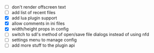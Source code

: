 - [ ] don't render offscreen text
- [ ] add list of recent files
- [x] add lua plugin support
- [x] allow comments in ini files
- [x] width/height props in config
- [ ] switch to sdl's method of open/save file dialogs instead of using nfd
- [ ] settings menu to manage config
- [ ] add more stuff to the plugin api
